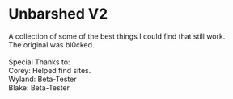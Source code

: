 # Unbarshed V2
A collection of some of the best things I could find that still work.<br>
The original was bl0cked.<br>
<br>
Special Thanks to:<br>
Corey: Helped find sites.<br>
Wyland: Beta-Tester<br>
Blake: Beta-Tester<br>
